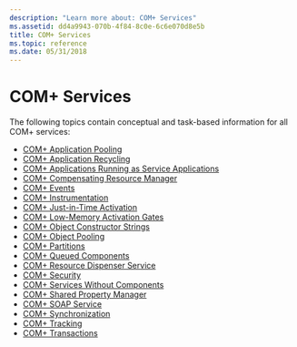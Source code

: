 ```yaml
---
description: "Learn more about: COM+ Services"
ms.assetid: dd4a9943-070b-4f84-8c0e-6c6e070d8e5b
title: COM+ Services
ms.topic: reference
ms.date: 05/31/2018
---
```


# COM+ Services

The following topics contain conceptual and task-based information for all COM+ services:

-   [COM+ Application Pooling](com--application-pooling.md)
-   [COM+ Application Recycling](com--application-recycling.md)
-   [COM+ Applications Running as Service Applications](com--applications-running-as-service-applications.md)
-   [COM+ Compensating Resource Manager](com--compensating-resource-manager.md)
-   [COM+ Events](com--events.md)
-   [COM+ Instrumentation](com--instrumentation-concepts.md)
-   [COM+ Just-in-Time Activation](com--just-in-time-activation.md)
-   [COM+ Low-Memory Activation Gates](com--low-memory-activation-gates.md)
-   [COM+ Object Constructor Strings](com--object-constructor-strings.md)
-   [COM+ Object Pooling](com--object-pooling.md)
-   [COM+ Partitions](com--partitions.md)
-   [COM+ Queued Components](com--queued-components.md)
-   [COM+ Resource Dispenser Service](com--resource-dispenser-service.md)
-   [COM+ Security](com--security.md)
-   [COM+ Services Without Components](com--services-without-components.md)
-   [COM+ Shared Property Manager](com--shared-property-manager.md)
-   [COM+ SOAP Service](com--soap-service.md)
-   [COM+ Synchronization](com--synchronization.md)
-   [COM+ Tracking](com--tracking.md)
-   [COM+ Transactions](com--transactions.md)

 

 




